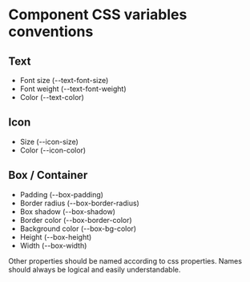 # Component CSS variables conventions 

## Text
- Font size (--text-font-size)
- Font weight (--text-font-weight)
- Color (--text-color)

## Icon
- Size (--icon-size)
- Color (--icon-color)

## Box / Container
- Padding (--box-padding)
- Border radius (--box-border-radius)
- Box shadow (--box-shadow)
- Border color (--box-border-color)
- Background color (--box-bg-color)
- Height (--box-height)
- Width (--box-width)

Other properties should be named according to css properties. Names should always be logical and easily understandable.